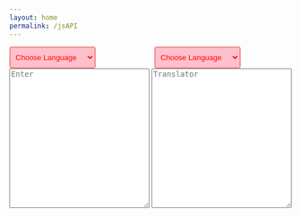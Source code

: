 ```yaml
---
layout: home
permalink: /jsAPI
---
```

<html>
    <style>
      .selectBoxList {
      display: flex;
      grid-gap: 105px;
  }
.selectBox {
  position: relative;
  width: 150px;
  height: 35px;
  border-radius: 4px;
  border: 2px solid lightcoral;
}
.selectBox .select {
  width: inherit;
  height: inherit;
  background: pink;
  color: red;
  border: 0 none;
  outline: 0 none;
  padding: 0 5px;
  position: relative;
  z-index: 3;
}
.selectBox .select option {
  background: lightcoral;
  color: #fff;
  padding: 3px 0;
  font-size: 16px;
}
.selectBox .icoArrow {
  position: absolute; 
  top: 0; 
  right: 0; 
  z-index: 1; 
  width: 35px; 
  height: inherit;
  border-left: 2px solid lightcoral;
  display: flex;
  justify-content: center;
  align-items: center;
}
.selectBox .icoArrow img {
  width: 50%;
  transition: .3s; 
}
.selectBox .select:focus + .icoArrow img {
  transform: rotate(180deg);
}
textarea {
  height: 250px;
  width:250px;
  margin-top: 0;
}
row {
  height: 510px;
  width: 510px;
  position:relative;
  display: flex;
  flex-wrap: wrap;
  grid-gap: 60px;
}
button {
    position: absolute;
    top: 350px;
    right:1050px;
    width: 25px;
    height: 20px;
}
.characters-limit-container {
  position: absolute;
  right: 1050px;
  bottom: 500px;
  color: #666;
  pointer-events: none;
}
#the-count {
  float: right;
  padding: 0.1rem 0 0 0;
  font-size: 0.875rem;
  position: absolute;
  top: 550px;
  right:1050px;
  color: pink;
}
    </style>
  <body>
  <div class="selectBoxList">
        <div class="box" >
            <div class="selectBox" >
            <select class="select" id = "written" >
              <option disabled selected>Choose Language</option>
              <option value="en">English</option>
              <option value="es">Spanish</option>
              <option value="cn">Chinese</option>
              <option value="ko">Korean</option>
            </select>
            </div>
        </div>
        <div class="box" >
            <div class="selectBox" >
            <select id = "translate" class= "select">
              <option disabled selected>Choose Language</option>
              <option value="en">English</option>
              <option value="es">Spanish</option>
              <option value="cn">Chinese</option>
              <option value="ko">Korean</option>
            </select>
            </div>
        </div>
    </div>
    <div class = "row">
      <textarea  id = "quote" class="textarea-container" maxlength = "2000" v-model="inputText"  placeholder="Enter" onkeyup='Translates()'></textarea>
      <button onclick="eraseText();">X</button>
      <div id="the-count">
        <span id="current">0</span>
        <span id="maximum">/ 300</span>
      </div>
      <textarea  class="textarea-container" placeholder="Translator" id="result"></textarea>
    </div>
</body>
<script src="https://code.jquery.com/jquery-3.6.0.min.js"></script>
<script>
$(document).ready(function() {
      // Your code here
$('textarea').keyup(function() {
        var characterCount = $(this).val().length,
            current = $('#current'),
            maximum = $('#maximum'),
            theCount = $('#the-count');
        current.text(characterCount);
      });
    $('#translate').change(function(){
      Translates();
});
});
function eraseText() {
  document.getElementById("quote").value = "";
  document.getElementById("result").value = "";
}
async function Translates() {
            quote = document.getElementById('quote').value;
            written_language = document.getElementById("written").value;
            translate_language = document.getElementById("translate").value;
            console.log(translate_language);
            console.log(written_language);
            const url = 'https://text-translator2.p.rapidapi.com/translate';
            const options = {
              method: 'POST',
              headers: {
                'content-type': 'application/x-www-form-urlencoded',
                'X-RapidAPI-Key': '56cf0d9c39msh90ab47fd56c02e6p1d2792jsn0f4dfaa46b90',
                'X-RapidAPI-Host': 'text-translator2.p.rapidapi.com'
              },
              body: new URLSearchParams({
                source_language: written_language,
                target_language: translate_language,
                text: quote
              })
            };
            try {
              const response = await fetch(url, options);
              const result = await response.json();
              document.getElementById('result').value = result.data.translatedText;
            } catch (error) {
              console.error(error);
            }
        }
        const label = document.querySelectorAll('.label');
label.forEach(function(lb){
    lb.addEventListener('click', e => {
        let optionList = lb.nextElementSibling;
        let optionItems = optionList.querySelectorAll('.optionItem');
        clickLabel(lb, optionItems);
    })
});
const clickLabel = (lb, optionItems) => {
    if(lb.parentNode.classList.contains('active')) {
        lb.parentNode.classList.remove('active');
        optionItems.forEach((opt) => {
            opt.removeEventListener('click', () => {
                handleSelect(lb, opt)
            })
        })
    } else {
        lb.parentNode.classList.add('active');
        optionItems.forEach((opt) => {
            opt.addEventListener('click', () => {
                handleSelect(lb, opt)
            })
        })
    }
}
const handleSelect = (label, item) => {
    label.innerHTML = item.textContent;
    label.parentNode.classList.remove('active');
}
</script>
</html>
    
  
